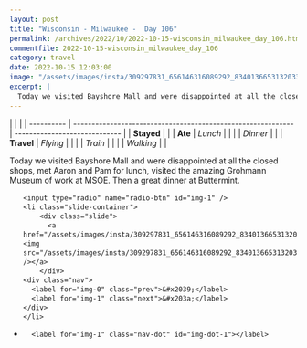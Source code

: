 ```yaml
---
layout: post
title: "Wisconsin - Milwaukee -  Day 106"
permalink: /archives/2022/10/2022-10-15-wisconsin_milwaukee_day_106.html
commentfile: 2022-10-15-wisconsin_milwaukee_day_106
category: travel
date: 2022-10-15 12:03:00
image: "/assets/images/insta/309297831_656146316089292_8340136653132033054_n_17916043700625124.jpg"
excerpt: |
  Today we visited Bayshore Mall and were disappointed at all the closed shops, met Aaron and Pam for lunch, visited the amazing Grohmann Museum of work at MSOE. Then a great dinner at Buttermint.
---
```


|            |                                                              |
| ---------- | ------------------------------------------------------------ | ----------------------------- |
| **Stayed** |  |
| **Ate**    | _Lunch_                                                      |          |
|            | _Dinner_                                                     |          |
| **Travel** | _Flying_                                                     |          |
|            | _Train_                                                      |          |
|            | _Walking_                                                    |          |


Today we visited Bayshore Mall and were disappointed at all the closed shops, met Aaron and Pam for lunch, visited the amazing Grohmann Museum of work at MSOE. Then a great dinner at Buttermint.


<ul class="slides">

    <input type="radio" name="radio-btn" id="img-1" />
    <li class="slide-container">
        <div class="slide">
          <a href="/assets/images/insta/309297831_656146316089292_8340136653132033054_n_17916043700625124.jpg"><img src="/assets/images/insta/309297831_656146316089292_8340136653132033054_n_17916043700625124.jpg" /></a>
        </div>
    <div class="nav">
      <label for="img-0" class="prev">&#x2039;</label>
      <label for="img-1" class="next">&#x203a;</label>
    </div>
    </li>
			
<li class="nav-dots">

      <label for="img-1" class="nav-dot" id="img-dot-1"></label>

</li>
</ul>        
             

		